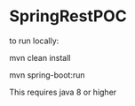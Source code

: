 # SpringRestPOC
to run locally:


mvn clean install 


mvn spring-boot:run

This requires java 8 or higher 
